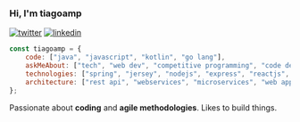 ### Hi, I'm tiagoamp
[![twitter](https://img.shields.io/badge/-@tiagoamp_-313131?style=flat-square&labelColor=313131&logo=twitter&logoColor=white&color=313131)](https://twitter.com/tiagoamp)       [![linkedin](https://img.shields.io/badge/-@tiagoamp-313131?style=flat-square&labelColor=313131&logo=LinkedIn&logoColor=white&color=313131)](https://www.linkedin.com/in/tiagoamp/)

```javascript
const tiagoamp = {
    code: ["java", "javascript", "kotlin", "go lang"],
    askMeAbout: ["tech", "web dev", "competitive programming", "code design"],
    technologies: ["spring", "jersey", "nodejs", "express", "reactjs", "oracle db", "mongodb"],      
    architecture: ["rest api", "webservices", "microservices", "web applications", "single page applications"]
};
```

Passionate about **coding** and **agile methodologies**. Likes to build things.

